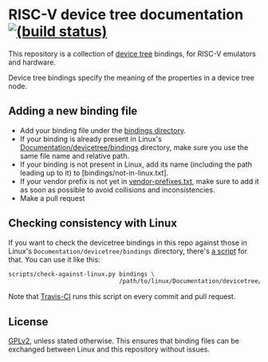 # RISC-V device tree documentation [![(build status)](https://travis-ci.org/riscv/riscv-device-tree-doc.svg?branch=master)](https://travis-ci.org/riscv/riscv-device-tree-doc)

This repository is a collection of [device tree][dt] bindings, for RISC-V
emulators and hardware.

Device tree bindings specify the meaning of the properties in a device tree
node.


## Adding a new binding file

- Add your binding file under the [bindings directory].
- If your binding is already present in Linux's
  [Documentation/devicetree/bindings][linux-bindings] directory, make sure you
  use the same file name and relative path.
- If your binding is not present in Linux, add its name (including the path
  leading up to it) to [bindings/not-in-linux.txt].
- If your vendor prefix is not yet in [vendor-prefixes.txt], make sure to add
  it as soon as possible to avoid collisions and inconsistencies.
- Make a pull request


## Checking consistency with Linux

If you want to check the devicetree bindings in this repo against those in
Linux's `Documentation/devicetree/bindings` directory, there's [a script] for
that. You can use it like this:

```sh
scripts/check-against-linux.py bindings \
                               /path/to/linux/Documentation/devicetree/bindings
```

Note that [Travis-CI] runs this script on every commit and pull request.


## License

[GPLv2], unless stated otherwise. This ensures that binding files can be
exchanged between Linux and this repository without issues.


[dt]: https://www.devicetree.org/
[bindings directory]: bindings
[linux-bindings]: https://git.kernel.org/pub/scm/linux/kernel/git/torvalds/linux.git/tree/Documentation/devicetree/bindings
[vendor-prefixes.txt]: https://git.kernel.org/pub/scm/linux/kernel/git/torvalds/linux.git/tree/Documentation/devicetree/bindings/vendor-prefixes.txt
[a script]: scripts/check-against-linux.py
[Travis-CI]: https://travis-ci.org/riscv/riscv-device-tree-doc
[GPLv2]: GPL-2.0.license
